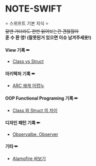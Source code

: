 # NOTE-SWIFT

⭐ 스위프트 기본 지식 ⭐   
~~갈땐 가더라도 한번 읽어보는건 괜찮잖아~~   
**훈 수 환 영! (잘못된거 있으면 이슈 남겨주세욧!)**   

#### View 기록 ✏

 * [Class vs Struct](https://github.com/CKANYWHERE/noteswift/blob/main/OOP%20Functional%20Programing/Class%20vs%20Struct.md)   


#### 아키텍처 기록 ✏

 * [ARC 왜캐 어렵누](https://github.com/CKANYWHERE/noteswift/blob/main/%EC%95%84%ED%82%A4%ED%85%8D%EC%B2%98/ARC%20%EB%9E%80%20%EB%AD%98%EA%B9%8C%EC%9A%94.md)   


#### OOP Functional Programing 기록  ✏

 * [Class 와 Struct 의 차이](https://github.com/CKANYWHERE/noteswift/blob/main/OOP%20Functional%20Programing/Class%20vs%20Struct.md)   


#### 디자인 패턴 기록 ✏

 * [Observalbe, Observer](https://github.com/CKANYWHERE/noteswift/blob/main/%EB%94%94%EC%9E%90%EC%9D%B8%ED%8C%A8%ED%84%B4/Observer%20vs%20Observable.md)   



#### 기타 ✏

 * [Alamofire 써보기](https://github.com/CKANYWHERE/noteswift/blob/main/%EA%B8%B0%ED%83%80/AlamoFire%20%EB%9D%BC%EC%9D%B4%EB%B8%8C%EB%9F%AC%EB%A6%AC.md)   